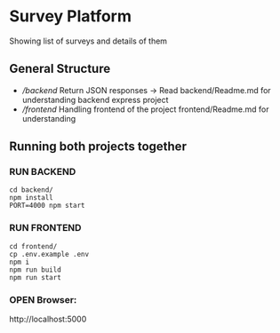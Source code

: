 # Survey Platform

Showing list of surveys and details of them


## General Structure
 - */backend*
    Return JSON responses -> Read backend/Readme.md for understanding backend express project
 - */frontend*
    Handling frontend of the project
    frontend/Readme.md for understanding 


## Running both projects together


### RUN BACKEND
```
cd backend/
npm install
PORT=4000 npm start
```


### RUN FRONTEND
```
cd frontend/
cp .env.example .env
npm i
npm run build
npm run start
```

### OPEN Browser:
http://localhost:5000
